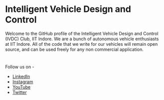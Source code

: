 # Intelligent Vehicle Design and Control
Welcome to the GitHub profile of the Intelligent Vehicle Design and Control (IVDC) Club, IIT Indore. We are a bunch of autonomous vehicle enthusiasts at IIT Indore.
All of the code that we write for our vehicles will remain open source, and can be used freely for any non commercial application.
#
Follow us on - 
- [LinkedIn](https://www.linkedin.com/company/ivdc-iiti/)
- [Instagram](https://www.instagram.com/ivdc_iiti/)
- [YouTube](https://www.youtube.com/channel/UCXQNUpm9a4OnnrQAUUNj6fA/about)
- [Twitter](https://twitter.com/ivdc_club)


